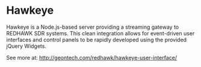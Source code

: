 Hawkeye
=======

Hawkeye is a Node.js-based server providing a streaming gateway to REDHAWK SDR systems.  This clean integration allows for event-driven user interfaces and control panels to be rapidly developed using the provided jQuery Widgets.

See more at:
http://geontech.com/redhawk/hawkeye-user-interface/

